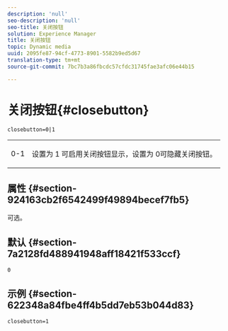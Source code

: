 ```yaml
---
description: 'null'
seo-description: 'null'
seo-title: 关闭按钮
solution: Experience Manager
title: 关闭按钮
topic: Dynamic media
uuid: 2095fe87-94cf-4773-8901-5582b9ed5d67
translation-type: tm+mt
source-git-commit: 7bc7b3a86fbcdc57cfdc31745fae3afc06e44b15

---
```



# 关闭按钮{#closebutton}

`closebutton=0|1`

<table id="table_9B98C97485DD4DEB8A6ECBCE8DF6B886"> 
 <tbody> 
  <tr> 
   <td colname="col1"> <p> <span class="codeph"> 0-1 </span> </p> </td> 
   <td colname="col2"> <p> 设置为 <span class="codeph"> 1</span> 可启用关闭按钮显示，设置为 <span class="codeph"></span> 0可隐藏关闭按钮。 </p> </td> 
  </tr> 
 </tbody> 
</table>

## 属性 {#section-924163cb2f6542499f49894becef7fb5}

可选。

## 默认 {#section-7a2128fd488941948aff18421f533ccf}

`0`

## 示例 {#section-622348a84fbe4ff4b5dd7eb53b044d83}

`closebutton=1`
